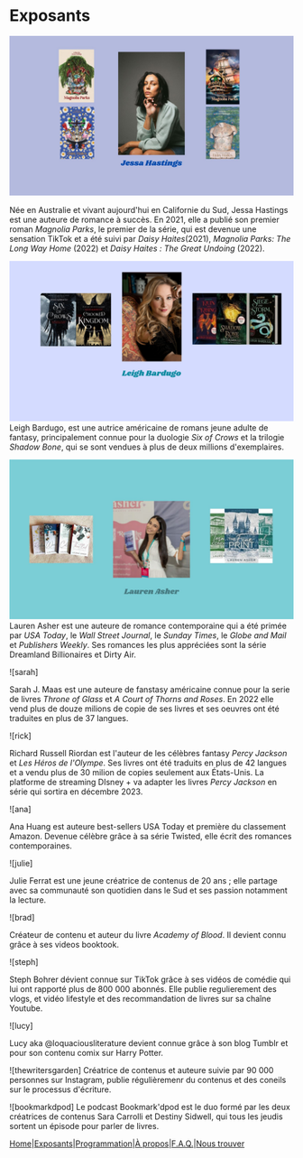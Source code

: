 # Exposants

![jessahastings](image/jessahastings.jpg)

Née en Australie et vivant aujourd'hui en Californie du Sud, Jessa Hastings est une auteure de romance à succès.
En 2021, elle a publié son premier roman *Magnolia Parks*, le premier de la série, qui est devenue une sensation TikTok et a été suivi par *Daisy Haites*(2021), *Magnolia Parks: The Long Way Home* (2022) et *Daisy Haites : The Great Undoing* (2022).



![leighbardugo](image/leigh.png)
Leigh Bardugo, est une autrice américaine de romans jeune adulte de fantasy, principalement connue pour la duologie *Six of Crows* et la trilogie *Shadow Bone*, qui se sont vendues à plus de deux millions d'exemplaires.

![lauren](image/laurenasher.jpg)
Lauren Asher est une auteure de romance contemporaine qui a été primée par *USA Today*, le *Wall Street Journal*, le *Sunday Times*, le *Globe and Mail* et *Publishers Weekly*. Ses romances les plus appréciées sont la série Dreamland Billionaires et Dirty Air.


![sarah]

Sarah J. Maas est une auteure de fanstasy américaine connue pour la serie de livres *Throne of Glass* et *A Court of Thorns and Roses*. En 2022 elle vend plus de douze milions de copie de ses livres et ses oeuvres ont été traduites en plus de 37 langues.

![rick]

Richard Russell Riordan est l'auteur de les célèbres fantasy *Percy Jackson* et *Les Héros de l'Olympe*. Ses livres ont été traduits en plus de 42 langues et a vendu plus de 30 milion de copies seulement aux États-Unis. La platforme de streaming DIsney + va adapter les livres *Percy Jackson* en série qui sortira en décembre 2023.

![ana]

Ana Huang est auteure best-sellers USA Today et première du classement Amazon. Devenue célèbre grâce à sa série Twisted, elle écrit des romances contemporaines.

![julie]

Julie Ferrat est une jeune créatrice de contenus de 20 ans ; elle partage avec sa communauté son quotidien dans le Sud et ses passion notamment la lecture.

![brad]

Créateur de contenu et auteur du livre *Academy of Blood*. Il devient connu grâce à ses videos booktook.

![steph]

Steph Bohrer dévient connue sur TikTok grâce à ses vidéos de comédie qui lui ont rapporté plus de 800 000 abonnés. Elle publie regulierement des vlogs, et vidéo lifestyle et des recommandation de livres sur sa chaîne Youtube.

![lucy]

Lucy aka @loquaciousliterature devient connue grâce à son blog Tumblr et pour son contenu comix sur Harry Potter.

![thewritersgarden]
Créatrice de contenus et auteure suivie par 90 000 personnes sur Instagram, publie régulièremenr du contenus et des coneils sur le processus d'écriture.


![bookmarkdpod]
Le podcast Bookmark'dpod est le duo formé par les deux créatrices de contenus Sara Carrolli et Destiny Sidwell, qui tous les jeudis sortent un épisode pour parler de livres.

























[Home](index.md)|[Exposants](Exposants.md)|[Programmation](Programmation.md)|[À propos](Aboutus.md)|[F.A.Q.](Questions.md)|[Nous trouver](Whereto.md)
